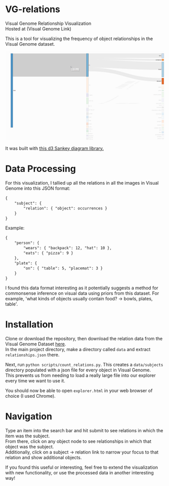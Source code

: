 # VG-relations
Visual Genome Relationship Visualization  
Hosted at (Visual Genome Link)

This is a tool for visualizing the frequency of object relationships in the Visual Genome dataset.

![Visualization Example](kiwi.gif)

It was built with [this d3 Sankey diagram library.](https://github.com/q-m/d3.chart.sankey)

# Data Processing
For this visualization, I tallied up all the relations in all the images in Visual Genome into this JSON format:
```
{
    "subject": {
        "relation": { "object": occurrences }
    }
}
```
Example:
```
{
    "person": {
        "wears": { "backpack": 12, "hat": 10 },
        "eats": { "pizza": 9 }
    },
    "plate": {
        "on": { "table": 5, "placemat": 3 }
    }
}
```
I found this data format interesting as it potentially suggests a method for commonsense inference on visual data using priors from this dataset. For example, 'what kinds of objects usually contain food? → bowls, plates, table'.

# Installation
Clone or download the repository, then download the relation data from the Visual Genome Dataset [here](https://visualgenome.org/static/data/dataset/relationships.json.zip).  
In the main project directory, make a directory called `data` and extract `relationships.json` there.

Next, run `python scripts/count_relations.py`. This creates a `data/subjects` directory populated with a json file for every object in Visual Genome.  
This prevents us from needing to load a really large file into our explorer every time we want to use it.

You should now be able to open `explorer.html` in your web browser of choice (I used Chrome).

# Navigation
Type an item into the search bar and hit submit to see relations in which the item was the subject.  
From there, click on any object node to see relationships in which that object was the subject.  
Additionally, click on a subject → relation link to narrow your focus to that relation and show additional objects.

If you found this useful or interesting, feel free to extend the visualization with new functionality, or use the processed data in another interesting way!

